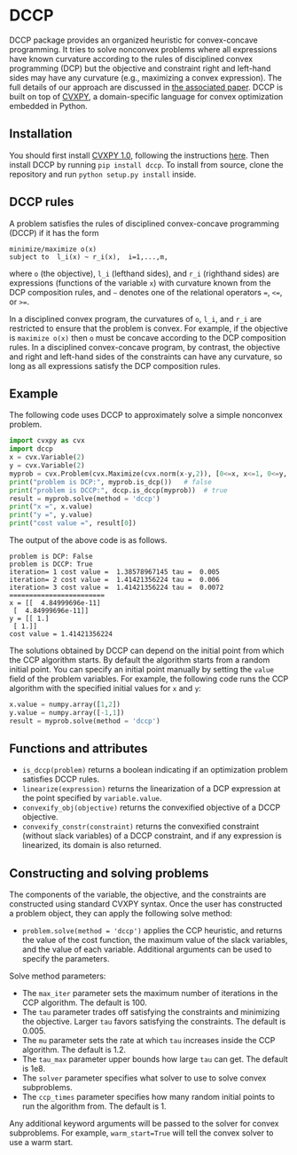 DCCP
====

DCCP package provides an organized heuristic for convex-concave programming.
It tries to solve nonconvex problems where all expressions have known curvature according to the rules of disciplined convex programming (DCP) but the objective and constraint right and left-hand sides may have any curvature (e.g., maximizing a convex expression). The full details of our approach are discussed in [the associated paper](https://stanford.edu/~boyd/papers/dccp.html). DCCP is built on top of [CVXPY](http://www.cvxpy.org/), a domain-specific language for convex optimization embedded in Python.

Installation
------------
You should first install [CVXPY 1.0](http://www.cvxpy.org/), following the instructions [here](http://www.cvxpy.org/en/latest/install/index.html).
Then install DCCP by running ``pip install dccp``.
To install from source, clone the repository and run ``python setup.py install`` inside.

DCCP rules
----------
A problem satisfies the rules of disciplined convex-concave programming (DCCP) if it has the form
```
minimize/maximize o(x)
subject to  l_i(x) ~ r_i(x),  i=1,...,m,
```
where ``o`` (the objective), ``l_i`` (lefthand sides), and ``r_i`` (righthand sides) are expressions (functions
of the variable ``x``) with curvature known from the DCP composition rules, and ``∼`` denotes one of the
relational operators ``=``, ``<=``, or ``>=``.

In a disciplined convex program, the curvatures of ``o``, ``l_i``, and ``r_i`` are restricted to ensure that the problem is convex. For example, if the objective is ``maximize o(x)`` then ``o`` must be concave according to the DCP composition rules. In a disciplined convex-concave program, by contrast, the objective and right and left-hand sides of the constraints can have any curvature, so long as all expressions satisfy the DCP composition rules.

Example
-------
The following code uses DCCP to approximately solve a simple nonconvex problem.
```python
import cvxpy as cvx
import dccp
x = cvx.Variable(2)
y = cvx.Variable(2)
myprob = cvx.Problem(cvx.Maximize(cvx.norm(x-y,2)), [0<=x, x<=1, 0<=y, y<=1])
print("problem is DCP:", myprob.is_dcp())   # false
print("problem is DCCP:", dccp.is_dccp(myprob))  # true
result = myprob.solve(method = 'dccp')
print("x =", x.value)
print("y =", y.value)
print("cost value =", result[0])
```
The output of the above code is as follows.
```
problem is DCP: False
problem is DCCP: True
iteration= 1 cost value =  1.38578967145 tau =  0.005
iteration= 2 cost value =  1.41421356224 tau =  0.006
iteration= 3 cost value =  1.41421356224 tau =  0.0072
========================
x = [[  4.84999696e-11]
 [  4.84999696e-11]]
y = [[ 1.]
 [ 1.]]
cost value = 1.41421356224
```

The solutions obtained by DCCP can depend on the initial point from which the CCP algorithm starts.
By default the algorithm starts from a random initial point.
You can specify an initial point manually by setting the ``value`` field of the problem variables.
For example, the following code runs the CCP algorithm with the specified initial values for ``x`` and ``y``:
```python
x.value = numpy.array([1,2])
y.value = numpy.array([-1,1])
result = myprob.solve(method = 'dccp')
```


Functions and attributes
----------------
* ``is_dccp(problem)`` returns a boolean indicating if an optimization problem satisfies DCCP rules.
* ``linearize(expression)`` returns the linearization of a DCP expression at the point specified by ``variable.value``.
* ``convexify_obj(objective)`` returns the convexified objective of a DCCP objective.
* ``convexify_constr(constraint)`` returns the convexified constraint (without slack
variables) of a DCCP constraint, and if any expression is linearized, its domain is also returned.

Constructing and solving problems
---------------------------------
The components of the variable, the objective, and the constraints are constructed using standard CVXPY syntax. Once the user has constructed a problem object, they can apply the following solve method:
* ``problem.solve(method = 'dccp')`` applies the CCP heuristic, and returns the value of the cost function, the maximum value of the slack variables, and the value of each variable. Additional arguments can be used to specify the parameters.

Solve method parameters:
* The ``max_iter`` parameter sets the maximum number of iterations in the CCP algorithm. The default is 100.
* The ``tau`` parameter trades off satisfying the constraints and minimizing the objective. Larger ``tau`` favors satisfying the constraints. The default is 0.005.
* The ``mu`` parameter sets the rate at which ``tau`` increases inside the CCP algorithm. The default is 1.2.
* The ``tau_max`` parameter upper bounds how large ``tau`` can get. The default is 1e8.
* The ``solver`` parameter specifies what solver to use to solve convex subproblems.
* The ``ccp_times`` parameter specifies how many random initial points to run the algorithm from. The default is 1.

Any additional keyword arguments will be passed to the solver for convex subproblems. For example, ``warm_start=True`` will tell the convex solver to use a warm start.
